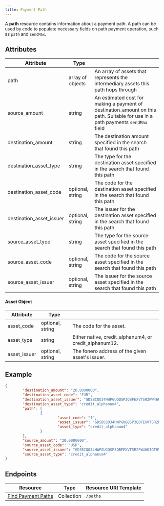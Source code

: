 ```yaml
---
title: Payment Path
---
```


A **path** resource contains information about a payment path.  A path can be used by code to populate necessary fields on path payment operation, such as `path` and `sendMax`.


## Attributes
| Attribute                | Type             |                                                                                                                                |
|--------------------------|------------------|--------------------------------------------------------------------------------------------------------------------------------|
| path                     | array of objects            | An array of assets that represents the intermediary assets this path hops through                                               |
| source_amount            | string           | An estimated cost for making a payment of destination_amount on this path. Suitable for use in a path payments `sendMax` field |
| destination_amount       | string           | The destination amount specified in the search that found this path                                                            |
| destination_asset_type   | string           | The type for the destination asset specified in the search that found this path                                                |
| destination_asset_code   | optional, string | The code for the destination asset specified in the search that found this path                                                |
| destination_asset_issuer | optional, string | The issuer for the destination asset specified in the search that found this path                                              |
| source_asset_type        | string           | The type for the source asset specified in the search that found this path                                                     |
| source_asset_code        | optional, string | The code for the source asset specified in the search that found this path                                                     |
| source_asset_issuer      | optional, string | The issuer for the source asset specified in the search that found this path                                                   |

#### Asset Object
| Attribute    | Type             |                                                                                                                        |
|--------------|------------------|------------------------------------------------------------------------------------------------------------------------
| asset_code     | optional, string           | The code for the asset.                       |
| asset_type     | string           | Either native, credit_alphanum4, or credit_alphanum12.                        |
| asset_issuer     | optional, string           | The fonero address of the given asset's issuer.  |

## Example

```json
{
		"destination_amount": "20.0000000",
		"destination_asset_code": "EUR",
		"destination_asset_issuer": "GDSBCQO34HWPGUGQSP3QBFEXVTSR2PW46UIGTHVWGWJGQKH3AFNHXHXN",
		"destination_asset_type": "credit_alphanum4",
		"path": [
				{
						"asset_code": "1",
						"asset_issuer": "GDSBCQO34HWPGUGQSP3QBFEXVTSR2PW46UIGTHVWGWJGQKH3AFNHXHXN",
						"asset_type": "credit_alphanum4"
				}
		],
		"source_amount": "20.0000000",
		"source_asset_code": "USD",
		"source_asset_issuer": "GDSBCQO34HWPGUGQSP3QBFEXVTSR2PW46UIGTHVWGWJGQKH3AFNHXHXN",
		"source_asset_type": "credit_alphanum4"
}
```

## Endpoints
| Resource                                 | Type       | Resource URI Template |
|------------------------------------------|------------|-----------------------|
| [Find Payment Paths](../path-finding.md) | Collection | `/paths`              |
